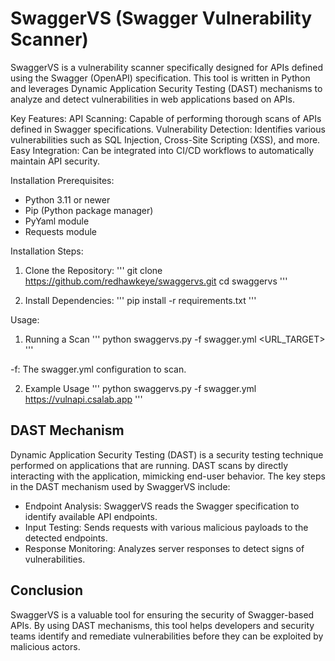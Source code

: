 # SwaggerVS (Swagger Vulnerability Scanner)

SwaggerVS is a vulnerability scanner specifically designed for APIs defined using the Swagger (OpenAPI) specification. This tool is written in Python and leverages Dynamic Application Security Testing (DAST) mechanisms to analyze and detect vulnerabilities in web applications based on APIs.

Key Features:
API Scanning: Capable of performing thorough scans of APIs defined in Swagger specifications.
Vulnerability Detection: Identifies various vulnerabilities such as SQL Injection, Cross-Site Scripting (XSS), and more.
Easy Integration: Can be integrated into CI/CD workflows to automatically maintain API security.

Installation
Prerequisites:
- Python 3.11 or newer
- Pip (Python package manager)
- PyYaml module
- Requests module

Installation Steps:
1. Clone the Repository:
'''
git clone https://github.com/redhawkeye/swaggervs.git
cd swaggervs
'''
   
2. Install Dependencies:
'''
pip install -r requirements.txt
'''

Usage:
1. Running a Scan
'''
python swaggervs.py -f swagger.yml <URL_TARGET>
'''

-f: The swagger.yml configuration to scan.

2. Example Usage
'''
python swaggervs.py -f swagger.yml https://vulnapi.csalab.app
'''

## DAST Mechanism

Dynamic Application Security Testing (DAST) is a security testing technique performed on applications that are running. DAST scans by directly interacting with the application, mimicking end-user behavior. The key steps in the DAST mechanism used by SwaggerVS include:

- Endpoint Analysis: SwaggerVS reads the Swagger specification to identify available API endpoints.
- Input Testing: Sends requests with various malicious payloads to the detected endpoints.
- Response Monitoring: Analyzes server responses to detect signs of vulnerabilities.

## Conclusion

SwaggerVS is a valuable tool for ensuring the security of Swagger-based APIs. By using DAST mechanisms, this tool helps developers and security teams identify and remediate vulnerabilities before they can be exploited by malicious actors.


